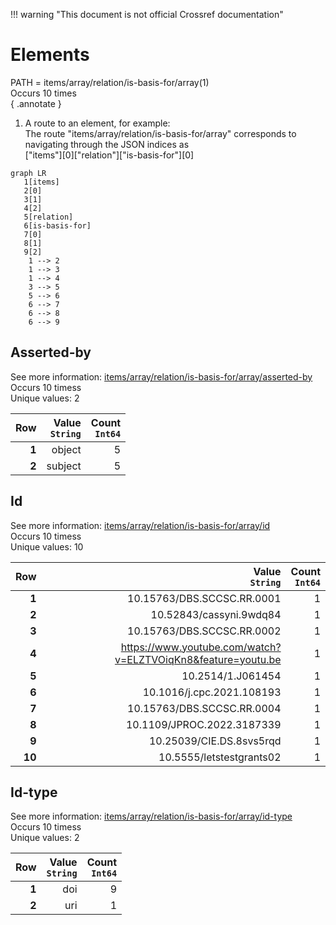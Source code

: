 !!! warning "This document is not official Crossref documentation"
# Elements
PATH = items/array/relation/is-basis-for/array(1)  
Occurs 10 times  
{ .annotate }

1. A route to an element, for example:  
   The route "items/array/relation/is-basis-for/array" corresponds to navigating through the JSON indices as  
   ["items"][0]["relation"]["is-basis-for"][0]  

```mermaid
graph LR
   1[items]
   2[0]
   3[1]
   4[2]
   5[relation]
   6[is-basis-for]
   7[0]
   8[1]
   9[2]
    1 --> 2
    1 --> 3
    1 --> 4
    3 --> 5
    5 --> 6
    6 --> 7
    6 --> 8
    6 --> 9
```


## Asserted-by
See more information: [items/array/relation/is-basis-for/array/asserted-by](asserted-by/index.md)  
Occurs 10 timess  
Unique values: 2  

| **Row** | **Value**<br>`String` | **Count**<br>`Int64` |
|--------:|----------------------:|---------------------:|
| **1**   | object                | 5                    |
| **2**   | subject               | 5                    |

## Id
See more information: [items/array/relation/is-basis-for/array/id](id/index.md)  
Occurs 10 timess  
Unique values: 10  

| **Row** | **Value**<br>`String`                                        | **Count**<br>`Int64` |
|--------:|-------------------------------------------------------------:|---------------------:|
| **1**   | 10.15763/DBS.SCCSC.RR.0001                                   | 1                    |
| **2**   | 10.52843/cassyni.9wdq84                                      | 1                    |
| **3**   | 10.15763/DBS.SCCSC.RR.0002                                   | 1                    |
| **4**   | https://www.youtube.com/watch?v=ELZTVOiqKn8&feature=youtu.be | 1                    |
| **5**   | 10.2514/1.J061454                                            | 1                    |
| **6**   | 10.1016/j.cpc.2021.108193                                    | 1                    |
| **7**   | 10.15763/DBS.SCCSC.RR.0004                                   | 1                    |
| **8**   | 10.1109/JPROC.2022.3187339                                   | 1                    |
| **9**   | 10.25039/CIE.DS.8svs5rqd                                     | 1                    |
| **10**  | 10.5555/letstestgrants02                                     | 1                    |

## Id-type
See more information: [items/array/relation/is-basis-for/array/id-type](id-type/index.md)  
Occurs 10 timess  
Unique values: 2  

| **Row** | **Value**<br>`String` | **Count**<br>`Int64` |
|--------:|----------------------:|---------------------:|
| **1**   | doi                   | 9                    |
| **2**   | uri                   | 1                    |

